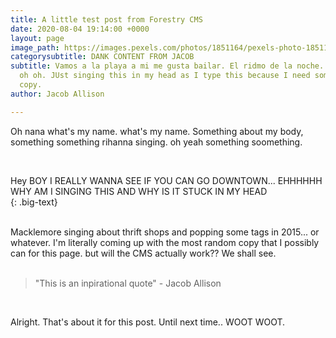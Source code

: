 ```yaml
---
title: A little test post from Forestry CMS
date: 2020-08-04 19:14:00 +0000
layout: page
image_path: https://images.pexels.com/photos/1851164/pexels-photo-1851164.jpeg?auto=compress&cs=tinysrgb&dpr=2&h=650&w=940
categorysubtitle: DANK CONTENT FROM JACOB
subtitle: Vamos a la playa a mi me gusta bailar. El ridmo de la noche. Sounds of FIESTA...
  oh oh. JUst singing this in my head as I type this because I need some form of placeholder
  copy.
author: Jacob Allison

---
```

Oh nana what's my name. what's my name. Something about my body, something something rihanna singing. oh yeah something soomething. 

<br>  
  
Hey BOY I REALLY WANNA SEE IF YOU CAN GO DOWNTOWN... EHHHHHH WHY AM I SINGING THIS AND WHY IS IT STUCK IN MY HEAD  
{: .big-text}  
<br>

  
Macklemore singing about thrift shops and popping some tags in 2015... or whatever. I'm literally coming up with the most random copy that I possibly can for this page. but will the CMS actually work?? We shall see.  
<br>

  
> "This is an inpirational quote" - Jacob Allison  
<br>

  
Alright. That's about it for this post. Until next time.. WOOT WOOT.